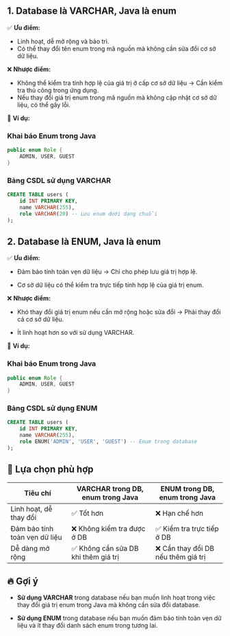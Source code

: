 <br>

## 1. Database là VARCHAR, Java là enum
✅ **Ưu điểm:**
- Linh hoạt, dễ mở rộng và bảo trì.
- Có thể thay đổi tên enum trong mã nguồn mà không cần sửa đổi cơ sở dữ liệu.

❌ **Nhược điểm:**
- Không thể kiểm tra tính hợp lệ của giá trị ở cấp cơ sở dữ liệu → Cần kiểm tra thủ công trong ứng dụng.
- Nếu thay đổi giá trị enum trong mã nguồn mà không cập nhật cơ sở dữ liệu, có thể gây lỗi.

🔹 **Ví dụ:**

### Khai báo Enum trong Java
```java
public enum Role {
    ADMIN, USER, GUEST
}
```
### Bảng CSDL sử dụng VARCHAR

```sql
CREATE TABLE users (
    id INT PRIMARY KEY,
    name VARCHAR(255),
    role VARCHAR(20) -- Lưu enum dưới dạng chuỗi
);
```

## 2. Database là ENUM, Java là enum

✅ **Ưu điểm:**

- Đảm bảo tính toàn vẹn dữ liệu → Chỉ cho phép lưu giá trị hợp lệ.
    
- Cơ sở dữ liệu có thể kiểm tra trực tiếp tính hợp lệ của giá trị enum.
    

❌ **Nhược điểm:**

- Khó thay đổi giá trị enum nếu cần mở rộng hoặc sửa đổi → Phải thay đổi cả cơ sở dữ liệu.
    
- Ít linh hoạt hơn so với sử dụng VARCHAR.
    

🔹 **Ví dụ:**

### Khai báo Enum trong Java

```java
public enum Role {
    ADMIN, USER, GUEST
}
```

### Bảng CSDL sử dụng ENUM

```sql
CREATE TABLE users (
    id INT PRIMARY KEY,
    name VARCHAR(255),
    role ENUM('ADMIN', 'USER', 'GUEST') -- Enum trong database
);
```

## 🎯 Lựa chọn phù hợp

|Tiêu chí|VARCHAR trong DB, enum trong Java|ENUM trong DB, enum trong Java|
|---|---|---|
|Linh hoạt, dễ thay đổi|✅ Tốt hơn|❌ Hạn chế hơn|
|Đảm bảo tính toàn vẹn dữ liệu|❌ Không kiểm tra được ở DB|✅ Kiểm tra trực tiếp ở DB|
|Dễ dàng mở rộng|✅ Không cần sửa DB khi thêm giá trị|❌ Cần thay đổi DB nếu thêm giá trị|

## 🔥 Gợi ý

- **Sử dụng VARCHAR** trong database nếu bạn muốn linh hoạt trong việc thay đổi giá trị enum trong Java mà không cần sửa đổi database.
    
- **Sử dụng ENUM** trong database nếu bạn muốn đảm bảo tính toàn vẹn dữ liệu và ít thay đổi danh sách enum trong tương lai.
